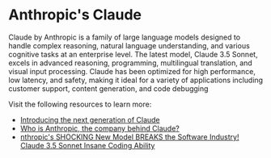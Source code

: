 # Anthropic's Claude

Claude by Anthropic is a family of large language models designed to handle complex reasoning, natural language understanding, and various cognitive tasks at an enterprise level. The latest model, Claude 3.5 Sonnet, excels in advanced reasoning, programming, multilingual translation, and visual input processing. Claude has been optimized for high performance, low latency, and safety, making it ideal for a variety of applications including customer support, content generation, and code debugging​

Visit the following resources to learn more:

- [Introducing the next generation of Claude](https://www.anthropic.com/news/claude-3-family)
- [Who is Anthropic, the company behind Claude?](https://medium.com/@niall.mcnulty/who-is-anthropic-the-company-behind-claude-f465e1506de6)
- [nthropic's SHOCKING New Model BREAKS the Software Industry! Claude 3.5 Sonnet Insane Coding Ability](https://www.youtube.com/watch?v=_mkyL0Ww_08)